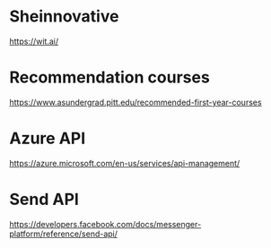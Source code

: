 # Sheinnovative
https://wit.ai/

# Recommendation courses 
https://www.asundergrad.pitt.edu/recommended-first-year-courses

# Azure API
https://azure.microsoft.com/en-us/services/api-management/

# Send API
https://developers.facebook.com/docs/messenger-platform/reference/send-api/

